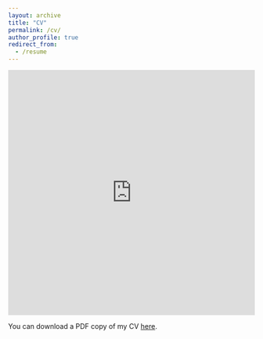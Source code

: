 ```yaml
---
layout: archive
title: "CV"
permalink: /cv/
author_profile: true
redirect_from:
  - /resume
---
```


<iframe src="https://github.com/AbhisekGanguly/aninditaganguly/blob/master/files/pdf/AninditaG_CV.pdf" width="100%" height="500" frameborder="no" border="0" marginwidth="0" marginheight="0"></iframe>

You can download a PDF copy of my CV [here](https://github.com/AbhisekGanguly/aninditaganguly/blob/master/files/pdf/AninditaG_CV.pdf).